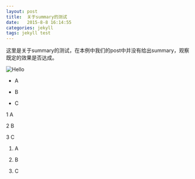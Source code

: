 ```yaml
---
layout: post
title:  关于summary的测试
date:   2015-8-8 16:14:55
categories: jekyll
tags: jekyll test
---
```


这里是关于summary的测试，在本例中我们的post中并没有给出summary，观察既定的效果是否达成。

![Hello]({{site.baseurl}}/image/test/test.jpg)

- A

- B

- C

1 A

2 B

3 C

1. A

2. B

3. C
